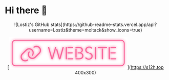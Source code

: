 # Hi there 👋

<center>![Lostiz's GitHub stats](https://github-readme-stats.vercel.app/api?username=Lostiz&theme=moltack&show_icons=true)

[![](/website.svg "Website")](https://s12h.top 400x300)
